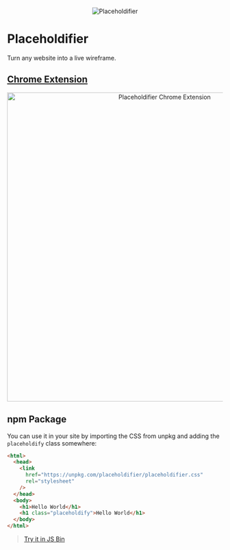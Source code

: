 <div align="center">
<br/>
<img alt="Placeholdifier" src="https://user-images.githubusercontent.com/1911623/86522016-38dcf800-be2e-11ea-82da-33394bc0dd6d.png" />
<br/>
</div>

# Placeholdifier

Turn any website into a live wireframe.

## [Chrome Extension](https://chrome.google.com/webstore/detail/placeholdifier/iinkgkmmblamljaklibgclblomobdbha)

<div align="center">
<a href="https://chrome.google.com/webstore/detail/placeholdifier/iinkgkmmblamljaklibgclblomobdbha">
<img alt="Placeholdifier Chrome Extension" src="https://user-images.githubusercontent.com/1911623/86538742-35994900-bece-11ea-8286-2957a9634742.png" width="720" />
</a>
<br/>
</div>

## npm Package

You can use it in your site by importing the CSS from unpkg and adding the `placeholdify` class somewhere:

```html
<html>
  <head>
    <link
      href="https://unpkg.com/placeholdifier/placeholdifier.css"
      rel="stylesheet"
    />
  </head>
  <body>
    <h1>Hello World</h1>
    <h1 class="placeholdify">Hello World</h1>
  </body>
</html>
```

> [Try it in JS Bin](https://jsbin.com/tuyecacebi/edit?html,output)
